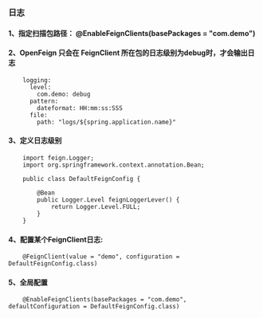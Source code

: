 ### 日志
#### 1、指定扫描包路径： @EnableFeignClients(basePackages = "com.demo")
#### 2、OpenFeign 只会在 FeignClient 所在包的日志级别为debug时，才会输出日志
```
    logging:
      level:
        com.demo: debug
      pattern:
        dateformat: HH:mm:ss:SSS
      file:
        path: "logs/${spring.application.name}"
```
#### 3、定义日志级别
```
    import feign.Logger;
    import org.springframework.context.annotation.Bean;

    public class DefaultFeignConfig {

        @Bean
        public Logger.Level feignLoggerLever() {
            return Logger.Level.FULL;
        }
    }
```

#### 4、配置某个FeignClient日志:
```
    @FeignClient(value = "demo", configuration = DefaultFeignConfig.class)
```

#### 5、全局配置
```
    @EnableFeignClients(basePackages = "com.demo", defaultConfiguration = DefaultFeignConfig.class)
```
